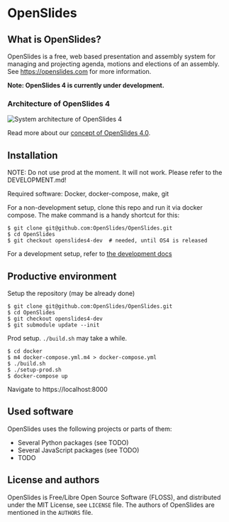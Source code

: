 # OpenSlides

## What is OpenSlides?

OpenSlides is a free, web based presentation and assembly system for
managing and projecting agenda, motions and elections of an assembly. See
https://openslides.com for more information.

__Note: OpenSlides 4 is currently under development.__

### Architecture of OpenSlides 4

![System architecture of OpenSlides 4](docs/OpenSlides4-systemarchitecture.png)


Read more about our [concept of OpenSlides 4.0](https://github.com/OpenSlides/OpenSlides/wiki/DE%3A-Konzept-OpenSlides-4).


## Installation

NOTE: Do not use prod at the moment. It will not work. Please refer to the DEVELOPMENT.md!

Required software: Docker, docker-compose, make, git

For a non-development setup, clone this repo and run it via docker compose. The make command is a handy shortcut for this:

    $ git clone git@github.com:OpenSlides/OpenSlides.git
    $ cd OpenSlides
    $ git checkout openslides4-dev  # needed, until OS4 is released

For a development setup, refer to [the development docs](DEVELOPMENT.md)


## Productive environment

Setup the repository (may be already done)

    $ git clone git@github.com:OpenSlides/OpenSlides.git
    $ cd OpenSlides
    $ git checkout openslides4-dev
    $ git submodule update --init

Prod setup. `./build.sh` may take a while.

    $ cd docker
    $ m4 docker-compose.yml.m4 > docker-compose.yml
    $ ./build.sh
    $ ./setup-prod.sh
    $ docker-compose up

Navigate to https://localhost:8000


## Used software

OpenSlides uses the following projects or parts of them:

* Several Python packages (see TODO)
* Several JavaScript packages (see TODO)
* TODO


## License and authors

OpenSlides is Free/Libre Open Source Software (FLOSS), and distributed
under the MIT License, see ``LICENSE`` file. The authors of OpenSlides are
mentioned in the ``AUTHORS`` file.
